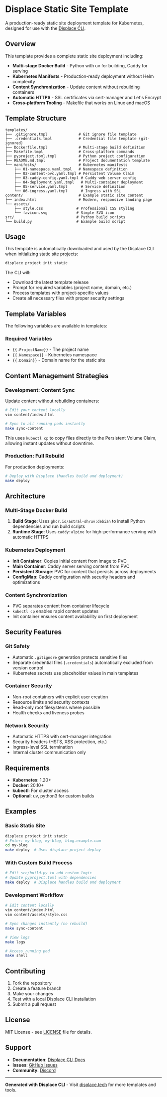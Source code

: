 # Displace Static Site Template

A production-ready static site deployment template for Kubernetes, designed for use with the [Displace CLI](https://displace.tech).

## Overview

This template provides a complete static site deployment including:

- **Multi-stage Docker Build** - Python with uv for building, Caddy for serving
- **Kubernetes Manifests** - Production-ready deployment without Helm complexity  
- **Content Synchronization** - Update content without rebuilding containers
- **Automatic HTTPS** - SSL certificates via cert-manager and Let's Encrypt
- **Cross-platform Tooling** - Makefile that works on Linux and macOS

## Template Structure

```
templates/
├── .gitignore.tmpl              # Git ignore file template
├── .credentials.tmpl            # Credential file template (git-ignored)
├── Dockerfile.tmpl              # Multi-stage build definition
├── Makefile.tmpl                # Cross-platform commands
├── pyproject.toml.tmpl          # Python project configuration
├── README.md.tmpl               # Project documentation template
└── manifests/                   # Kubernetes manifests
    ├── 01-namespace.yaml.tmpl   # Namespace definition
    ├── 02-content-pvc.yaml.tmpl # Persistent Volume Claim
    ├── 03-caddy-config.yaml.tmpl # Caddy web server config
    ├── 04-deployment.yaml.tmpl   # Multi-container deployment
    ├── 05-service.yaml.tmpl      # Service definition
    └── 06-ingress.yaml.tmpl      # Ingress with SSL
content/                         # Example static site content
├── index.html                   # Modern, responsive landing page
└── assets/
    ├── style.css               # Professional CSS styling
    └── favicon.svg             # Simple SVG icon
src/                            # Python build scripts
└── build.py                    # Example build script
```

## Usage

This template is automatically downloaded and used by the Displace CLI when initializing static site projects:

```bash
displace project init static
```

The CLI will:
- Download the latest template release
- Prompt for required variables (project name, domain, etc.)
- Process templates with project-specific values  
- Create all necessary files with proper security settings

## Template Variables

The following variables are available in templates:

### Required Variables
- `{{.ProjectName}}` - The project name
- `{{.Namespace}}` - Kubernetes namespace  
- `{{.Domain}}` - Domain name for the static site

## Content Management Strategies

### Development: Content Sync
Update content without rebuilding containers:

```bash
# Edit your content locally
vim content/index.html

# Sync to all running pods instantly
make sync-content
```

This uses `kubectl cp` to copy files directly to the Persistent Volume Claim, allowing instant updates without downtime.

### Production: Full Rebuild
For production deployments:

```bash
# Deploy with Displace (handles build and deployment)
make deploy
```

## Architecture

### Multi-Stage Docker Build
1. **Build Stage**: Uses `ghcr.io/astral-sh/uv:debian` to install Python dependencies and run build scripts
2. **Runtime Stage**: Uses `caddy:alpine` for high-performance serving with automatic HTTPS

### Kubernetes Deployment
- **Init Container**: Copies initial content from image to PVC
- **Main Container**: Caddy server serving content from PVC
- **Persistent Storage**: PVC for content that persists across deployments
- **ConfigMap**: Caddy configuration with security headers and optimizations

### Content Synchronization
- PVC separates content from container lifecycle
- `kubectl cp` enables rapid content updates
- Init container ensures content availability on first deployment

## Security Features

### Git Safety
- Automatic `.gitignore` generation protects sensitive files
- Separate credential files (`.credentials`) automatically excluded from version control
- Kubernetes secrets use placeholder values in main templates

### Container Security
- Non-root containers with explicit user creation
- Resource limits and security contexts
- Read-only root filesystems where possible
- Health checks and liveness probes

### Network Security
- Automatic HTTPS with cert-manager integration
- Security headers (HSTS, XSS protection, etc.)
- Ingress-level SSL termination
- Internal cluster communication only

## Requirements

- **Kubernetes**: 1.20+
- **Docker**: 20.10+
- **kubectl**: For cluster access
- **Optional**: uv, python3 for custom builds

## Examples

### Basic Static Site
```bash
displace project init static
# Enter: my-blog, my-blog, blog.example.com
cd my-blog
make deploy  # Uses displace project deploy
```

### With Custom Build Process
```bash
# Edit src/build.py to add custom logic
# Update pyproject.toml with dependencies
make deploy  # Displace handles build and deployment
```

### Development Workflow
```bash
# Edit content locally
vim content/index.html
vim content/assets/style.css

# Sync changes instantly (no rebuild)
make sync-content

# View logs
make logs

# Access running pod
make shell
```

## Contributing

1. Fork the repository
2. Create a feature branch
3. Make your changes
4. Test with a local Displace CLI installation
5. Submit a pull request

## License

MIT License - see [LICENSE](LICENSE) file for details.

## Support

- **Documentation**: [Displace CLI Docs](https://displace.tech/docs)
- **Issues**: [GitHub Issues](https://github.com/DisplaceTech/displace-template-static/issues)
- **Community**: [Discord](https://discord.gg/displace)

---

**Generated with Displace CLI** - Visit [displace.tech](https://displace.tech) for more templates and tools.
